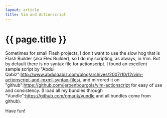 ```yaml
---
layout: article
title: Vim and Actionscript
---
```


{{ page.title }}
================

Sometimes for small Flash projects, I don't want to use the slow hog that is Flash Builder (aka Flex Builder), so I do my scripting, as always, in Vim. But by default there is no syntax file for actionscript. I found an excellent sample script by "Abdul Qabiz":http://www.abdulqabiz.com/blog/archives/2007/10/12/vim-actionscript-and-mxml-syntax-files/, and mirrored it on "github":https://github.com/jeroenbourgois/vim-actionscript for easy of use and consistency. (I load all my bundles through "Vundle":https://github.com/gmarik/vundle and all bundles come from github).

Have fun!
